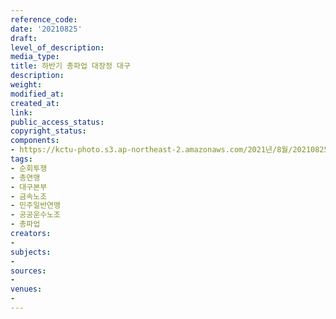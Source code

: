 ```yaml
---
reference_code: 
date: '20210825'
draft: 
level_of_description: 
media_type: 
title: 하반기 총파업 대장정 대구
description: 
weight: 
modified_at: 
created_at: 
link: 
public_access_status: 
copyright_status: 
components:
- https://kctu-photo.s3.ap-northeast-2.amazonaws.com/2021년/8월/20210825-하반기+총파업+대장정+대구_순회투쟁_총연맹_대구본부_금속노조_민주일반연맹_공공운수노조_총파업/_1D20138.jpg
tags:
- 순회투쟁
- 총연맹
- 대구본부
- 금속노조
- 민주일반연맹
- 공공운수노조
- 총파업
creators:
- 
subjects:
- 
sources:
- 
venues:
- 
---
```

